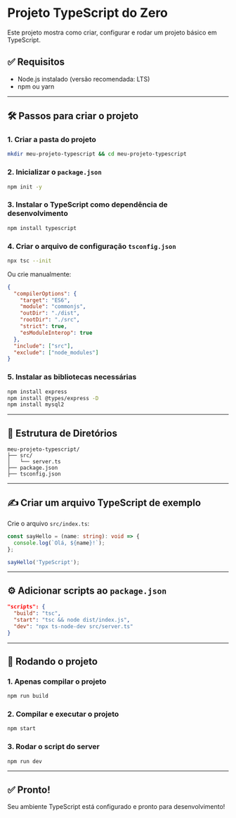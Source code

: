 # Projeto TypeScript do Zero

Este projeto mostra como criar, configurar e rodar um projeto básico em TypeScript.

## ✅ Requisitos

- Node.js instalado (versão recomendada: LTS)
- npm ou yarn

---

## 🛠️ Passos para criar o projeto

### 1. Criar a pasta do projeto

```bash
mkdir meu-projeto-typescript && cd meu-projeto-typescript
````

### 2. Inicializar o `package.json`

```bash
npm init -y
```

### 3. Instalar o TypeScript como dependência de desenvolvimento

```bash
npm install typescript
```

### 4. Criar o arquivo de configuração `tsconfig.json`

```bash
npx tsc --init
```

Ou crie manualmente:

```json
{
  "compilerOptions": {
    "target": "ES6",
    "module": "commonjs",
    "outDir": "./dist",
    "rootDir": "./src",
    "strict": true,
    "esModuleInterop": true
  },
  "include": ["src"],
  "exclude": ["node_modules"]
}
```
### 5. Instalar as bibliotecas necessárias
```bash
npm install express  
npm install @types/express -D
npm install mysql2
```
---

## 📁 Estrutura de Diretórios

```
meu-projeto-typescript/
├── src/
│   └── server.ts
├── package.json
├── tsconfig.json
```

---

## ✍️ Criar um arquivo TypeScript de exemplo

Crie o arquivo `src/index.ts`:

```ts
const sayHello = (name: string): void => {
  console.log(`Olá, ${name}!`);
};

sayHello('TypeScript');
```

---

## ⚙️ Adicionar scripts ao `package.json`

```json
"scripts": {
  "build": "tsc",
  "start": "tsc && node dist/index.js",
  "dev": "npx ts-node-dev src/server.ts"
}
```

---

## 🚀 Rodando o projeto

### 1. Apenas compilar o projeto

```bash
npm run build
```

### 2. Compilar e executar o projeto

```bash
npm start
```

### 3. Rodar o script do server
```bash
npm run dev
```

---

## ✅ Pronto!

Seu ambiente TypeScript está configurado e pronto para desenvolvimento!
